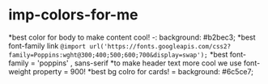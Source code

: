 # imp-colors-for-me
*best color for body to make content cool! -:   background: #b2bec3;
*best font-family link `@import url('https://fonts.googleapis.com/css2?family=Poppins:wght@300;400;500;600;700&display=swap');`
*best font-family = 'poppins' , sans-serif
*to make header text more cool we use font-weight property = 900!
*best bg colro for cards! =  background: #6c5ce7;
